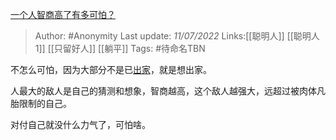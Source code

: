 [一个人智商高了有多可怕？](https://www.zhihu.com/question/305040764/answer/2555433302)

> Author: #Anonymity 
> Last update: *11/07/2022* 
> Links:[[聪明人]] [[聪明人 1]]  [[只留好人]] [[躺平]]
> Tags:  #待命名TBN 

不怎么可怕，因为大部分不是已[出家](https://www.zhihu.com/search?q=%E5%87%BA%E5%AE%B6&search_source=Entity&hybrid_search_source=Entity&hybrid_search_extra=%7B%22sourceType%22%3A%22answer%22%2C%22sourceId%22%3A2555433302%7D)，就是想出家。

人最大的敌人是自己的猜测和想象，智商越高，这个敌人越强大，远超过被肉体凡胎限制的自己。

对付自己就没什么力气了，可怕啥。